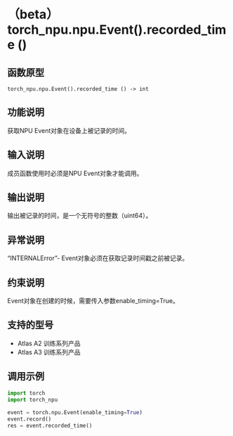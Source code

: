 # （beta）torch_npu.npu.Event().recorded_time ()

## 函数原型

```
torch_npu.npu.Event().recorded_time () -> int
```

## 功能说明

获取NPU Event对象在设备上被记录的时间。

## 输入说明

成员函数使用时必须是NPU Event对象才能调用。

## 输出说明

输出被记录的时间，是一个无符号的整数（uint64）。

## 异常说明

“INTERNALError”- Event对象必须在获取记录时间戳之前被记录。

## 约束说明

Event对象在创建的时候，需要传入参数enable_timing=True。

## 支持的型号

- <term>Atlas A2 训练系列产品</term>
- <term>Atlas A3 训练系列产品</term>

## 调用示例

```python
import torch
import torch_npu
 
event = torch.npu.Event(enable_timing=True)
event.record()
res = event.recorded_time()
```

